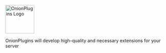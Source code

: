 <p text-align="center"><img src="https://i.imgur.com/Fl9b8jf.png" alt="OnionPlugins Logo" width=90px height=90px /></p>
OnionPlugins will develop high-quality and necessary extensions for your server
